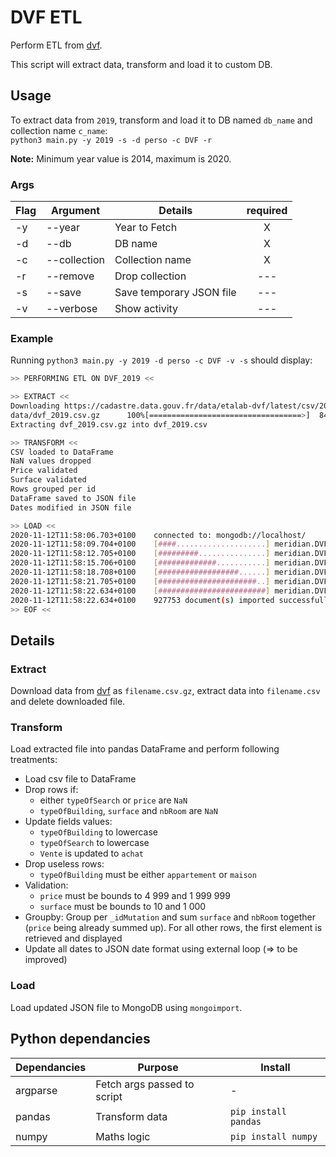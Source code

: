 # DVF ETL
Perform ETL from [dvf](https://cadastre.data.gouv.fr/data/etalab-dvf/latest/csv/).

This script will extract data, transform and load it to custom DB.


## Usage
To extract data from `2019`, transform and load it to DB named `db_name` and collection name `c_name`:   
`python3 main.py -y 2019 -s -d perso -c DVF -r`

**Note:**
Minimum year value is 2014, maximum is 2020.

### Args
Flag | Argument | Details | required
--- | --- | ---| :---:
-y | --year | Year to Fetch| X
-d | --db | DB name| X
-c | --collection | Collection name| X
-r | --remove | Drop collection | ---
-s | --save | Save temporary JSON file | ---
-v | --verbose | Show activity | ---


### Example
Running `python3 main.py -y 2019 -d perso -c DVF -v -s` should display: 
```bash
>> PERFORMING ETL ON DVF_2019 <<

>> EXTRACT <<
Downloading https://cadastre.data.gouv.fr/data/etalab-dvf/latest/csv/2019/full.csv.gz
data/dvf_2019.csv.gz      100%[==================================>]  84,83M  50,2MB/s    ds 1,7s
Extracting dvf_2019.csv.gz into dvf_2019.csv

>> TRANSFORM <<
CSV loaded to DataFrame
NaN values dropped
Price validated
Surface validated
Rows grouped per id
DataFrame saved to JSON file
Dates modified in JSON file

>> LOAD <<
2020-11-12T11:58:06.703+0100	connected to: mongodb://localhost/
2020-11-12T11:58:09.704+0100	[####....................] meridian.DVF	83.1MB/438MB (19.0%)
2020-11-12T11:58:12.705+0100	[#########...............] meridian.DVF	167MB/438MB (38.3%)
2020-11-12T11:58:15.706+0100	[#############...........] meridian.DVF	251MB/438MB (57.3%)
2020-11-12T11:58:18.708+0100	[##################......] meridian.DVF	331MB/438MB (75.7%)
2020-11-12T11:58:21.705+0100	[######################..] meridian.DVF	413MB/438MB (94.3%)
2020-11-12T11:58:22.634+0100	[########################] meridian.DVF	438MB/438MB (100.0%)
2020-11-12T11:58:22.634+0100	927753 document(s) imported successfully. 0 document(s) failed to import.
>> EOF <<
```


## Details
### Extract
Download data from [dvf](https://cadastre.data.gouv.fr/data/etalab-dvf/latest/csv/) as `filename.csv.gz`, extract data into `filename.csv` and delete downloaded file.

### Transform
Load extracted file into pandas DataFrame and perform following treatments:

- Load csv file to DataFrame
- Drop rows if:
  - either `typeOfSearch` or `price` are `NaN`
  - `typeOfBuilding`, `surface` and `nbRoom` are `NaN` 
- Update fields values:
  - `typeOfBuilding` to lowercase
  - `typeOfSearch` to lowercase
  - `Vente` is updated to `achat`
- Drop useless rows:
  - `typeOfBuilding` must be either `appartement` or `maison`
- Validation:
  - `price` must be bounds to 4 999 and 1 999 999
  - `surface` must be bounds to 10 and 1 000
- Groupby: Group per `_idMutation` and sum `surface` and `nbRoom` together (`price` being already summed up). For all other rows, the first element is retrieved and displayed
- Update all dates to JSON date format using external loop (=> to be improved)

### Load
Load updated JSON file to MongoDB using `mongoimport`.


## Python dependancies
Dependancies | Purpose | Install
--- | --- | ---
argparse | Fetch args passed to script | -
pandas | Transform data | `pip install pandas`
numpy | Maths logic | `pip install numpy`